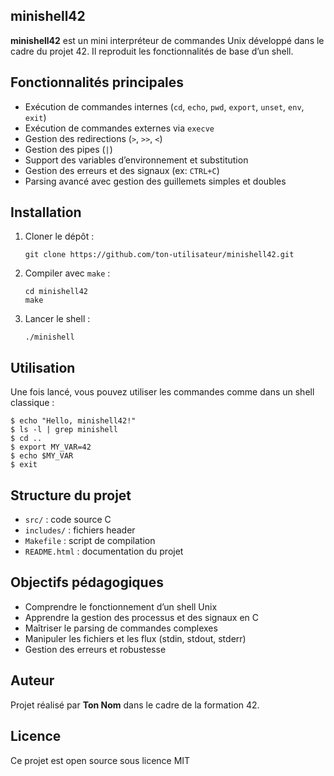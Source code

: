 <!DOCTYPE html>
<html lang="fr">
<head>
  <meta charset="UTF-8" />
  <meta name="viewport" content="width=device-width, initial-scale=1" />
  
</head>
<body>

<section>
  <h1>minishell42</h1>

  <p><strong>minishell42</strong> est un mini interpréteur de commandes Unix développé dans le cadre du projet 42. Il reproduit les fonctionnalités de base d’un shell.</p>

  <h2>Fonctionnalités principales</h2>
  <ul>
    <li>Exécution de commandes internes (<code>cd</code>, <code>echo</code>, <code>pwd</code>, <code>export</code>, <code>unset</code>, <code>env</code>, <code>exit</code>)</li>
    <li>Exécution de commandes externes via <code>execve</code></li>
    <li>Gestion des redirections (<code>&gt;</code>, <code>&gt;&gt;</code>, <code>&lt;</code>)</li>
    <li>Gestion des pipes (<code>|</code>)</li>
    <li>Support des variables d’environnement et substitution</li>
    <li>Gestion des erreurs et des signaux (ex: <code>CTRL+C</code>)</li>
    <li>Parsing avancé avec gestion des guillemets simples et doubles</li>
  </ul>

  <h2>Installation</h2>
  <ol>
    <li>Cloner le dépôt :
      <pre><code>git clone https://github.com/ton-utilisateur/minishell42.git</code></pre>
    </li>
    <li>Compiler avec <code>make</code> :
      <pre><code>cd minishell42
make</code></pre>
    </li>
    <li>Lancer le shell :
      <pre><code>./minishell</code></pre>
    </li>
  </ol>

  <h2>Utilisation</h2>
  <p>Une fois lancé, vous pouvez utiliser les commandes comme dans un shell classique :</p>
  <pre><code>$ echo "Hello, minishell42!"
$ ls -l | grep minishell
$ cd ..
$ export MY_VAR=42
$ echo $MY_VAR
$ exit</code></pre>

  <h2>Structure du projet</h2>
  <ul>
    <li><code>src/</code> : code source C</li>
    <li><code>includes/</code> : fichiers header</li>
    <li><code>Makefile</code> : script de compilation</li>
    <li><code>README.html</code> : documentation du projet</li>
  </ul>

  <h2>Objectifs pédagogiques</h2>
  <ul>
    <li>Comprendre le fonctionnement d’un shell Unix</li>
    <li>Apprendre la gestion des processus et des signaux en C</li>
    <li>Maîtriser le parsing de commandes complexes</li>
    <li>Manipuler les fichiers et les flux (stdin, stdout, stderr)</li>
    <li>Gestion des erreurs et robustesse</li>
  </ul>

  <h2>Auteur</h2>
  <p>Projet réalisé par <strong>Ton Nom</strong> dans le cadre de la formation 42.</p>

  <h2>Licence</h2>
  <p>Ce projet est open source sous licence MIT
